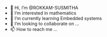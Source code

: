 - 👋 Hi, I’m @ROKKAM-SUSMITHA
- 👀 I’m interested in mathematics
- 🌱 I’m currently learning Embedded systems
- 💞️ I’m looking to collaborate on ...
- 📫 How to reach me ...

<!---
ROKKAM-SUSMITHA/ROKKAM-SUSMITHA is a ✨ special ✨ repository because its `README.md` (this file) appears on your GitHub profile.
You can click the Preview link to take a look at your changes.
--->
